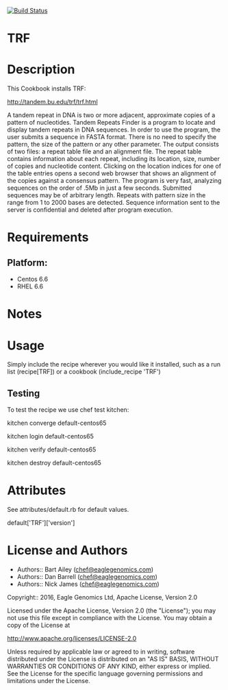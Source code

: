 [![Build Status](https://travis-ci.org/EagleGenomics-cookbooks/TRF.svg?branch=master)](https://travis-ci.org/EagleGenomics-cookbooks/TRF)

# TRF

Description
===========
This Cookbook installs TRF:

http://tandem.bu.edu/trf/trf.html

A tandem repeat in DNA is two or more adjacent, approximate copies of a pattern of nucleotides.
Tandem Repeats Finder is a program to locate and display tandem repeats in DNA sequences.
In order to use the program, the user submits a sequence in FASTA format. There is no need to specify
the pattern, the size of the pattern or any other parameter. The output consists of two files: a repeat
table file and an alignment file. The repeat table contains information about each repeat,
including its location, size, number of copies and nucleotide content. Clicking on the location
indices for one of the table entries opens a second web browser that shows an alignment of the
copies against a consensus pattern. The program is very fast, analyzing sequences on the order
of .5Mb in just a few seconds. Submitted sequences may be of arbitrary length. Repeats with
pattern size in the range from 1 to 2000 bases are detected. Sequence information sent to the
server is confidential and deleted after program execution.

Requirements
============

## Platform:

* Centos 6.6
* RHEL 6.6

Notes
=====

Usage
=====
Simply include the recipe wherever you would like it installed, such as a run list (recipe[TRF]) or a cookbook (include_recipe 'TRF')


## Testing
To test the recipe we use chef test kitchen:

kitchen converge default-centos65

kitchen login default-centos65

kitchen verify default-centos65

kitchen destroy default-centos65

Attributes
==========
See attributes/default.rb for default values.

default['TRF']['version']

License and Authors
===================

* Authors:: Bart Ailey  (<chef@eaglegenomics.com>)
* Authors:: Dan Barrell (<chef@eaglegenomics.com>)
* Authors:: Nick James  (<chef@eaglegenomics.com>)

Copyright:: 2016, Eagle Genomics Ltd, Apache License, Version 2.0

Licensed under the Apache License, Version 2.0 (the "License");
you may not use this file except in compliance with the License.
You may obtain a copy of the License at

http://www.apache.org/licenses/LICENSE-2.0

Unless required by applicable law or agreed to in writing, software
distributed under the License is distributed on an "AS IS" BASIS,
WITHOUT WARRANTIES OR CONDITIONS OF ANY KIND, either express or implied.
See the License for the specific language governing permissions and
limitations under the License.
